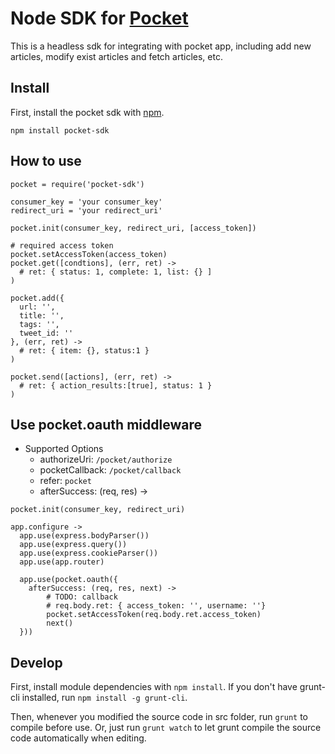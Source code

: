 # Node SDK for [Pocket](http://getpocket.com)
This is a headless sdk for integrating with pocket app, including add new articles, modify exist articles and fetch articles, etc.

## Install

First, install the pocket sdk with [npm](http://npmjs.org).
```
npm install pocket-sdk
```

## How to use
```
pocket = require('pocket-sdk')

consumer_key = 'your consumer_key'
redirect_uri = 'your redirect_uri'

pocket.init(consumer_key, redirect_uri, [access_token])

# required access token
pocket.setAccessToken(access_token)
pocket.get([condtions], (err, ret) ->
  # ret: { status: 1, complete: 1, list: {} ]
)

pocket.add({
  url: '',
  title: '',
  tags: '',
  tweet_id: ''
}, (err, ret) ->
  # ret: { item: {}, status:1 }
)

pocket.send([actions], (err, ret) ->
  # ret: { action_results:[true], status: 1 }
)

```

## Use pocket.oauth middleware

- Supported Options
  - authorizeUri: `/pocket/authorize`
  - pocketCallback: `/pocket/callback`
  - refer: `pocket`
  - afterSuccess: (req, res) ->

```
pocket.init(consumer_key, redirect_uri)

app.configure ->
  app.use(express.bodyParser())
  app.use(express.query())
  app.use(express.cookieParser())
  app.use(app.router)

  app.use(pocket.oauth({
    afterSuccess: (req, res, next) ->
        # TODO: callback
        # req.body.ret: { access_token: '', username: ''}
        pocket.setAccessToken(req.body.ret.access_token)
        next()
  }))

```
## Develop

First, install module dependencies with `npm install`. If you don't have grunt-cli installed, run `npm install -g grunt-cli`.

Then, whenever you modified the source code in src folder, run `grunt` to compile before use. Or, just run `grunt watch` to let grunt compile the source code automatically when editing.
